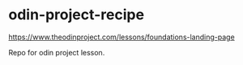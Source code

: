 # odin-project-recipe

https://www.theodinproject.com/lessons/foundations-landing-page

Repo for odin project lesson.